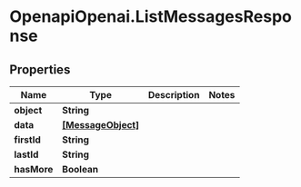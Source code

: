 # OpenapiOpenai.ListMessagesResponse

## Properties

Name | Type | Description | Notes
------------ | ------------- | ------------- | -------------
**object** | **String** |  | 
**data** | [**[MessageObject]**](MessageObject.md) |  | 
**firstId** | **String** |  | 
**lastId** | **String** |  | 
**hasMore** | **Boolean** |  | 


